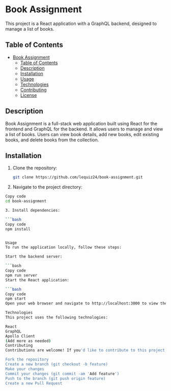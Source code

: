 # Book Assignment

This project is a React application with a GraphQL backend, designed to manage a list of books.

## Table of Contents

- [Book Assignment](#book-assignment)
  - [Table of Contents](#table-of-contents)
  - [Description](#description)
  - [Installation](#installation)
  - [Usage](#usage)
  - [Technologies](#technologies)
  - [Contributing](#contributing)
  - [License](#license)

## Description

Book Assignment is a full-stack web application built using React for the frontend and GraphQL for the backend. It allows users to manage and view a list of books. Users can view book details, add new books, edit existing books, and delete books from the collection.

## Installation

1. Clone the repository:

   ```bash
   git clone https://github.com/lequiz24/book-assignment.git


2. Navigate to the project directory:

  ```bash
Copy code
cd book-assignment

3. Install dependencies:

  ```bash
Copy code
npm install


Usage
To run the application locally, follow these steps:

Start the backend server:

  ```bash
Copy code
npm run server
Start the React application:

  ```bash
Copy code
npm start
Open your web browser and navigate to http://localhost:3000 to view the application.

Technologies
This project uses the following technologies:

React
GraphQL
Apollo Client
(Add more as needed)
Contributing
Contributions are welcome! If you'd like to contribute to this project, please follow these guidelines:

Fork the repository
Create a new branch (git checkout -b feature)
Make your changes
Commit your changes (git commit -am 'Add feature')
Push to the branch (git push origin feature)
Create a new Pull Request
